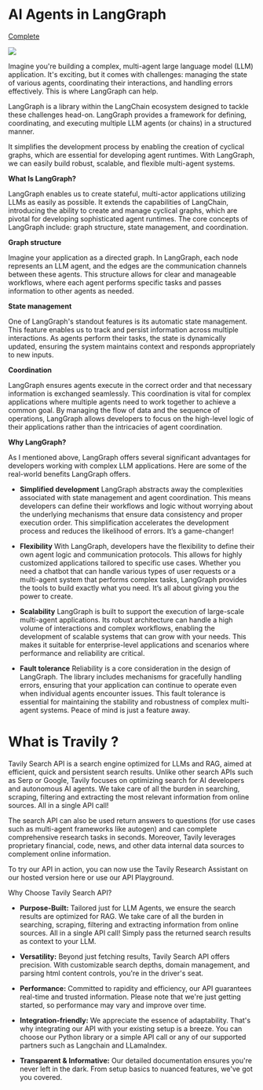 # AI Agents in LangGraph

[Complete](https://learn.deeplearning.ai/accomplishments/d5846b53-b313-46f4-8981-1693bffb0c6c?usp=sharing)

![](https://encrypted-tbn0.gstatic.com/images?q=tbn:ANd9GcRtsRN_n5bZrMV8TE2TU5G0KD0kvS2FC2F6-Q&usqp=CAU)

Imagine you're building a complex, multi-agent large language model (LLM) application. It's exciting, but it comes with challenges: managing the state of various agents, coordinating their interactions, and handling errors effectively. This is where LangGraph can help.

LangGraph is a library within the LangChain ecosystem designed to tackle these challenges head-on. LangGraph provides a framework for defining, coordinating, and executing multiple LLM agents (or chains) in a structured manner.

It simplifies the development process by enabling the creation of cyclical graphs, which are essential for developing agent runtimes. With LangGraph, we can easily build robust, scalable, and flexible multi-agent systems.

**What Is LangGraph?**

LangGraph enables us to create stateful, multi-actor applications utilizing LLMs as easily as possible. It extends the capabilities of LangChain, introducing the ability to create and manage cyclical graphs, which are pivotal for developing sophisticated agent runtimes. The core concepts of LangGraph include: graph structure, state management, and coordination.

**Graph structure**

Imagine your application as a directed graph. In LangGraph, each node represents an LLM agent, and the edges are the communication channels between these agents. This structure allows for clear and manageable workflows, where each agent performs specific tasks and passes information to other agents as needed.

**State management**

One of LangGraph's standout features is its automatic state management. This feature enables us to track and persist information across multiple interactions. As agents perform their tasks, the state is dynamically updated, ensuring the system maintains context and responds appropriately to new inputs.

**Coordination**

LangGraph ensures agents execute in the correct order and that necessary information is exchanged seamlessly. This coordination is vital for complex applications where multiple agents need to work together to achieve a common goal. By managing the flow of data and the sequence of operations, LangGraph allows developers to focus on the high-level logic of their applications rather than the intricacies of agent coordination.

**Why LangGraph?**

As I mentioned above, LangGraph offers several significant advantages for developers working with complex LLM applications. Here are some of the real-world benefits LangGraph offers.

- **Simplified development**
LangGraph abstracts away the complexities associated with state management and agent coordination. This means developers can define their workflows and logic without worrying about the underlying mechanisms that ensure data consistency and proper execution order. This simplification accelerates the development process and reduces the likelihood of errors. It’s a game-changer!

- **Flexibility**
With LangGraph, developers have the flexibility to define their own agent logic and communication protocols. This allows for highly customized applications tailored to specific use cases. Whether you need a chatbot that can handle various types of user requests or a multi-agent system that performs complex tasks, LangGraph provides the tools to build exactly what you need. It’s all about giving you the power to create.

- **Scalability**
LangGraph is built to support the execution of large-scale multi-agent applications. Its robust architecture can handle a high volume of interactions and complex workflows, enabling the development of scalable systems that can grow with your needs. This makes it suitable for enterprise-level applications and scenarios where performance and reliability are critical.

- **Fault tolerance**
Reliability is a core consideration in the design of LangGraph. The library includes mechanisms for gracefully handling errors, ensuring that your application can continue to operate even when individual agents encounter issues. This fault tolerance is essential for maintaining the stability and robustness of complex multi-agent systems. Peace of mind is just a feature away.


# **What is Travily ?**

Tavily Search API is a search engine optimized for LLMs and RAG, aimed at efficient, quick and persistent search results. Unlike other search APIs such as Serp or Google, Tavily focuses on optimizing search for AI developers and autonomous AI agents. We take care of all the burden in searching, scraping, filtering and extracting the most relevant information from online sources. All in a single API call!

The search API can also be used return answers to questions (for use cases such as multi-agent frameworks like autogen) and can complete comprehensive research tasks in seconds. Moreover, Tavily leverages proprietary financial, code, news, and other data internal data sources to complement online information.

To try our API in action, you can now use the Tavily Research Assistant on our hosted version here or use our API Playground.

Why Choose Tavily Search API?​

- **Purpose-Built:** Tailored just for LLM Agents, we ensure the search results are optimized for RAG. We take care of all the burden in searching, scraping, filtering and extracting information from online sources. All in a single API call! Simply pass the returned search results as context to your LLM.

- **Versatility:** Beyond just fetching results, Tavily Search API offers precision. With customizable search depths, domain management, and parsing html content controls, you're in the driver's seat.

- **Performance:** Committed to rapidity and efficiency, our API guarantees real-time and trusted information. Please note that we're just getting started, so performance may vary and improve over time.

- **Integration-friendly:** We appreciate the essence of adaptability. That's why integrating our API with your existing setup is a breeze. You can choose our Python library or a simple API call or any of our supported partners such as Langchain and LLamaIndex.

- **Transparent & Informative:** Our detailed documentation ensures you're never left in the dark. From setup basics to nuanced features, we've got you covered.
